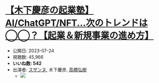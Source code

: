 # [【木下慶彦の起業塾】AI/ChatGPT/NFT...次のトレンドは◯◯？【起業＆新規事業の進め方】](https://www.youtube.com/watch?v=tEZla-w45Ic)
-   公開日: 2023-07-24
-   視聴数: 45,966
-   **いいね数: 542**
-   出演者: [スザンヌ](/rehacq_fan/people/スザンヌ "wikilink"), 木下慶彦, [高橋弘樹](/rehacq_fan/people/高橋弘樹 "wikilink")
    - [![](https://img.youtube.com/vi/tEZla-w45Ic/hqdefault.jpg)](https://www.youtube.com/watch?v=tEZla-w45Ic)
